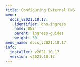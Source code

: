 ```yaml
---
title: Configuring External DNS
menu:
  docs_v2021.10.17:
    identifier: dns-ingress
    name: DNS
    parent: ingress-guides
    weight: 30
menu_name: docs_v2021.10.17
info:
  installer: v2021.10.17
  version: v2021.10.17
---
```


